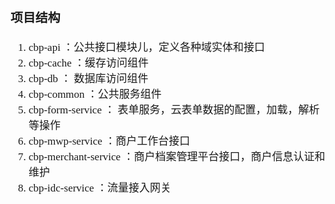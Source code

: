 <span  style="font-family: Simsun,serif; font-size: 17px; ">

### 项目结构

1. cbp-api ：公共接口模块儿，定义各种域实体和接口
2. cbp-cache ：缓存访问组件
3. cbp-db ： 数据库访问组件
4. cbp-common ：公共服务组件
5. cbp-form-service ： 表单服务，云表单数据的配置，加载，解析等操作
6. cbp-mwp-service ：商户工作台接口
7. cbp-merchant-service ：商户档案管理平台接口，商户信息认证和维护
8. cbp-idc-service ：流量接入网关

</span>